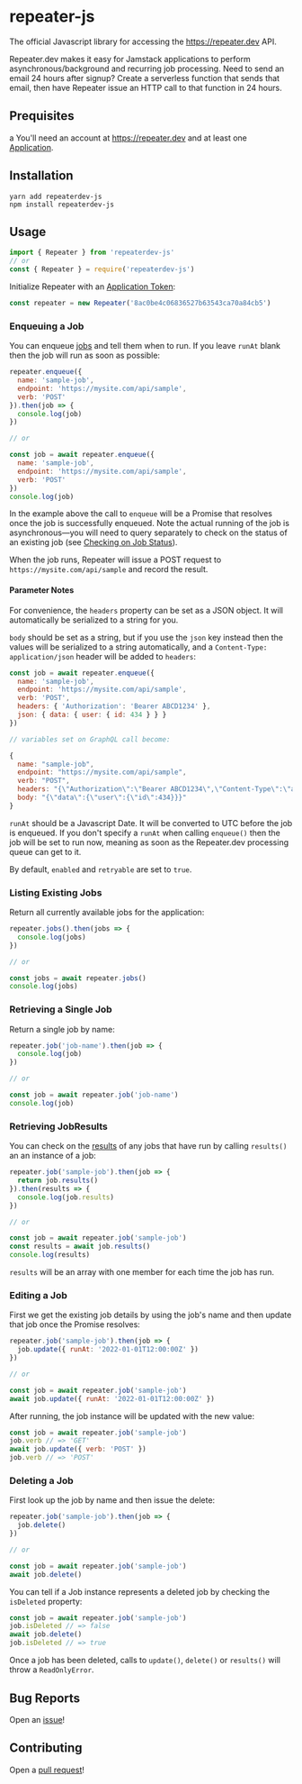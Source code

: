 # repeater-js

The official Javascript library for accessing the https://repeater.dev API.

Repeater.dev makes it easy for Jamstack applications to perform asynchronous/background
and recurring job processing. Need to send an email 24 hours after signup? Create a
serverless function that sends that email, then have Repeater issue an HTTP call to
that function in 24 hours.

## Prequisites
a
You'll need an account at https://repeater.dev and at least one [Application](https://docs.repeater.dev/#getting-started).

## Installation

    yarn add repeaterdev-js
    npm install repeaterdev-js

## Usage

```javascript
import { Repeater } from 'repeaterdev-js'
// or
const { Repeater } = require('repeaterdev-js')
```

Initialize Repeater with an [Application Token](https://docs.repeater.dev/#getting-started):

```javascript
const repeater = new Repeater('8ac0be4c06836527b63543ca70a84cb5')
```

### Enqueuing a Job

You can enqueue [jobs](https://docs.repeater.dev/#jobs) and tell them when to run. If you
leave `runAt` blank then the job will run as soon as possible:

```javascript
repeater.enqueue({
  name: 'sample-job',
  endpoint: 'https://mysite.com/api/sample',
  verb: 'POST'
}).then(job => {
  console.log(job)
})

// or

const job = await repeater.enqueue({
  name: 'sample-job',
  endpoint: 'https://mysite.com/api/sample',
  verb: 'POST'
})
console.log(job)
```

In the example above the call to `enqueue` will be a Promise that resolves once the job is successfully
enqueued. Note the actual running of the job is asynchronous—you will need to query separately
to check on the status of an existing job (see [Checking on Job Status](#checking-on-job-status)).

When the job runs, Repeater will issue a POST request to `https://mysite.com/api/sample` and
record the result.

#### Parameter Notes

For convenience, the `headers` property can be set as a JSON object. It will automatically be serialized to a string for you.

`body` should be set as a string, but if you use the `json` key instead then the values will be serialized to a string automatically, and a `Content-Type: application/json` header will be added to `headers`:

```javascript
const job = await repeater.enqueue({
  name: 'sample-job',
  endpoint: 'https://mysite.com/api/sample',
  verb: 'POST',
  headers: { 'Authorization': 'Bearer ABCD1234' },
  json: { data: { user: { id: 434 } } }
})

// variables set on GraphQL call become:

{
  name: "sample-job",
  endpoint: "https://mysite.com/api/sample",
  verb: "POST",
  headers: "{\"Authorization\":\"Bearer ABCD1234\",\"Content-Type\":\"application/json\"}",
  body: "{\"data\":{\"user\":{\"id\":434}}}"
}
```

`runAt` should be a Javascript Date. It will be converted to UTC before the job is enqueued.
If you don't specify a `runAt` when calling `enqueue()` then the job will be set to run now,
meaning as soon as the Repeater.dev processing queue can get to it.

By default, `enabled` and `retryable` are set to `true`.

### Listing Existing Jobs

Return all currently available jobs for the application:

```javascript
repeater.jobs().then(jobs => {
  console.log(jobs)
})

// or

const jobs = await repeater.jobs()
console.log(jobs)
```

### Retrieving a Single Job

Return a single job by name:

```javascript
repeater.job('job-name').then(job => {
  console.log(job)
})

// or

const job = await repeater.job('job-name')
console.log(job)
```

### Retrieving JobResults

You can check on the [results](https://docs.repeater.dev/#jobresults) of any jobs that have run
by calling `results()` an an instance of a job:

```javascript
repeater.job('sample-job').then(job => {
  return job.results()
}).then(results => {
  console.log(job.results)
})

// or

const job = await repeater.job('sample-job')
const results = await job.results()
console.log(results)
```

`results` will be an array with one member for each time the job has run.

### Editing a Job

First we get the existing job details by using the job's name and then update that
job once the Promise resolves:

```javascript
repeater.job('sample-job').then(job => {
  job.update({ runAt: '2022-01-01T12:00:00Z' })
})

// or

const job = await repeater.job('sample-job')
await job.update({ runAt: '2022-01-01T12:00:00Z' })
```

After running, the job instance will be updated with the new value:

```javascript
const job = await repeater.job('sample-job')
job.verb // => 'GET'
await job.update({ verb: 'POST' })
job.verb // => 'POST'
```

### Deleting a Job

First look up the job by name and then issue the delete:

```javascript
repeater.job('sample-job').then(job => {
  job.delete()
})

// or

const job = await repeater.job('sample-job')
await job.delete()
```

You can tell if a Job instance represents a deleted job by checking
the `isDeleted` property:

```javascript
const job = await repeater.job('sample-job')
job.isDeleted // => false
await job.delete()
job.isDeleted // => true
```

Once a job has been deleted, calls to `update()`, `delete()` or `results()` will throw
a `ReadOnlyError`.

## Bug Reports

Open an [issue](https://github.com/redwoodjs/repeaterdev-js/issues)!

## Contributing

Open a [pull request](https://github.com/redwoodjs/repeaterdev-js/pulls)!
